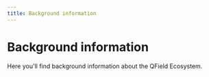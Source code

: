 ```yaml
---
title: Background information
---
```


# Background information

Here you'll find background information about the QField Ecosystem.
